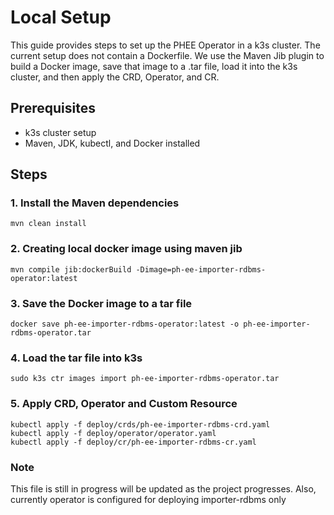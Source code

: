 # Local Setup

This guide provides steps to set up the PHEE Operator in a k3s cluster. The current setup does not contain a Dockerfile. We use the Maven Jib plugin to build a Docker image, save that image to a .tar file, load it into the k3s cluster, and then apply the CRD, Operator, and CR.

## Prerequisites

- k3s cluster setup
- Maven, JDK, kubectl, and Docker installed

## Steps

### 1. Install the Maven dependencies

```
mvn clean install
```

### 2. Creating local docker image using maven jib 

```
mvn compile jib:dockerBuild -Dimage=ph-ee-importer-rdbms-operator:latest
```

### 3. Save the Docker image to a tar file

```
docker save ph-ee-importer-rdbms-operator:latest -o ph-ee-importer-rdbms-operator.tar
```

### 4. Load the tar file into k3s

```
sudo k3s ctr images import ph-ee-importer-rdbms-operator.tar
```

### 5. Apply CRD, Operator and Custom Resource

```
kubectl apply -f deploy/crds/ph-ee-importer-rdbms-crd.yaml
kubectl apply -f deploy/operator/operator.yaml
kubectl apply -f deploy/cr/ph-ee-importer-rdbms-cr.yaml
```

### Note
This file is still in progress will be updated as the project progresses.
Also, currently operator is configured for deploying importer-rdbms only
